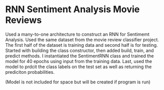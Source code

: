 # RNN Sentiment Analysis Movie Reviews
 
Used a many-to-one architecture to construct an RNN for Sentimemt Analysis. Used the same dataset from the movie review classifier project. The first half of the dataset is training data and second half is for testing. Started with building the class constructor, then added build, train, and predict methods. I instantiated the SentimentRNN class and trained the model for 40 epochs using input from the training data. Last, used the model to prdcit the class labels on the test set as well as returning the prediciton probabilities.

(Model is not included for space but will be created if program is run)
